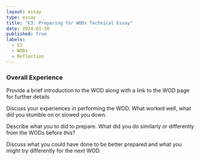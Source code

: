 ```yaml
---
layout: essay
type: essay
title: "E3: Preparing for WODs Technical Essay"
date: 2024-01-30
published: true
labels:
  - E3
  - WODs
  - Reflection
---
```

<h3>Overall Experience</h3>

Provide a brief introduction to the WOD along with a link to the WOD page for further details

Discuss your experiences in performing the WOD. What worked well, what did you stumble on or slowed you down.

Describe what you to did to prepare. What did you do similarly or differently from the WODs before this?

Discuss what you could have done to be better prepared and what you might try differently for the next WOD.
